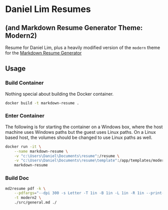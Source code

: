 # Daniel Lim Resumes

## (and Markdown Resume Generator Theme: Modern2)   

Resume for Daniel Lim, plus a heavily modified version of the `modern` theme for the [Markdown Resume Generator](https://github.com/there4/markdown-resume)

## Usage

### Build Container

Nothing special about building the Docker container.

```bash
docker build -t markdown-resume .
```

### Enter Container

The following is for starting the container on a Windows box, where the host machine uses Windows paths but the guest uses Linux paths. On a Linux based host, the volumes should be changed to use Linux paths as well.
	
```bash
docker run -it \
	--name markdown-resume \
	-v "c:\Users\Daniel\Documents\resume":/resume \
	-v "c:\Users\Daniel\Documents\resume\template":/app/templates/modern2 \
	markdown-resume
```

### Build Doc

```bash
md2resume pdf -k \
	--pdfargs="--dpi 300 -s Letter -T 1in -B 1in -L 1in -R 1in --print-media-type" \
	-t modern2 \
	./src/general.md ./
```

